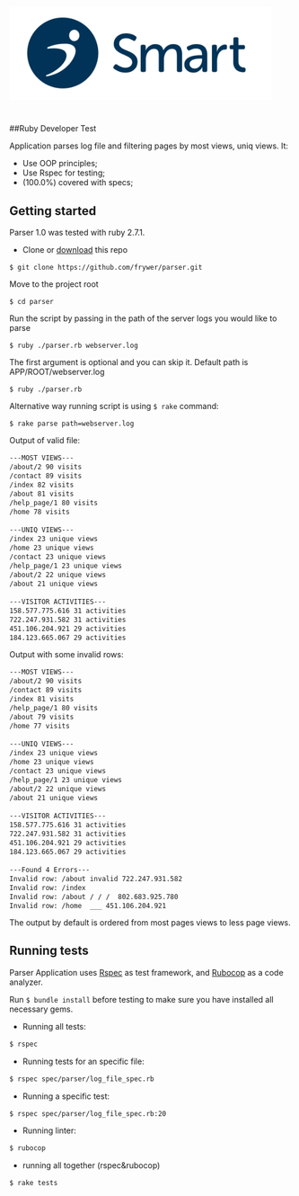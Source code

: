 ![Smart Logo](smart-logo.png)
#
##Ruby Developer Test

Application parses log file and filtering pages by most views, uniq views. It:

* Use OOP principles;
* Use Rspec for testing;
* (100.0%) covered with specs;

## Getting started

Parser 1.0 was tested with ruby 2.7.1.

* Clone or [download](https://github.com/frywer/parser/archive/main.zip) this repo
```
$ git clone https://github.com/frywer/parser.git
```

Move to the project root
```
$ cd parser
```

Run the script by passing in the path of the server logs you would like to parse

```
$ ruby ./parser.rb webserver.log
```

The first argument is optional and you can skip it. Default path is APP/ROOT/webserver.log
```
$ ruby ./parser.rb
```
Alternative way running script is using `$ rake` command:

```
$ rake parse path=webserver.log
```

Output of valid file:

```
---MOST VIEWS---
/about/2 90 visits
/contact 89 visits
/index 82 visits
/about 81 visits
/help_page/1 80 visits
/home 78 visits

---UNIQ VIEWS---
/index 23 unique views
/home 23 unique views
/contact 23 unique views
/help_page/1 23 unique views
/about/2 22 unique views
/about 21 unique views

---VISITOR ACTIVITIES---
158.577.775.616 31 activities
722.247.931.582 31 activities
451.106.204.921 29 activities
184.123.665.067 29 activities
```

Output with some invalid rows:

```
---MOST VIEWS---
/about/2 90 visits
/contact 89 visits
/index 81 visits
/help_page/1 80 visits
/about 79 visits
/home 77 visits

---UNIQ VIEWS---
/index 23 unique views
/home 23 unique views
/contact 23 unique views
/help_page/1 23 unique views
/about/2 22 unique views
/about 21 unique views

---VISITOR ACTIVITIES---
158.577.775.616 31 activities
722.247.931.582 31 activities
451.106.204.921 29 activities
184.123.665.067 29 activities

---Found 4 Errors---
Invalid row: /about invalid 722.247.931.582
Invalid row: /index
Invalid row: /about / / /  802.683.925.780
Invalid row: /home  ___ 451.106.204.921
```
The output by default is ordered from most pages views to less page views.

## Running tests
Parser Application uses [Rspec](https://github.com/rspec/rspec) as test framework, and [Rubocop](https://github.com/rubocop-hq/rubocop) as a code analyzer.

Run `$ bundle install` before testing to make sure you have installed all necessary gems. 

* Running all tests:
```bash
$ rspec
```

* Running tests for an specific file:
```bash
$ rspec spec/parser/log_file_spec.rb
```

* Running a specific test:
```bash
$ rspec spec/parser/log_file_spec.rb:20
```

* Running linter:
```bash
$ rubocop
```
* running all together (rspec&rubocop)
```bash
$ rake tests
```